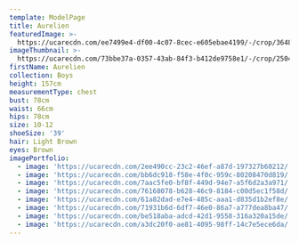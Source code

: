 ```yaml
---
template: ModelPage
title: Aurelien
featuredImage: >-
  https://ucarecdn.com/ee7499e4-df00-4c07-8cec-e605ebae4199/-/crop/3648x1795/0,622/-/preview/
imageThumbnail: >-
  https://ucarecdn.com/73bbe37a-0357-43ab-84f3-b412de9758e1/-/crop/2504x3327/858,515/-/preview/
firstName: Aurelien
collection: Boys
height: 157cm
measurementType: chest
bust: 78cm
waist: 66cm
hips: 78cm
size: 10-12
shoeSize: '39'
hair: Light Brown
eyes: Brown
imagePortfolio:
  - image: 'https://ucarecdn.com/2ee490cc-23c2-46ef-a87d-197327b60212/'
  - image: 'https://ucarecdn.com/bb6dc918-f58e-4f0c-959c-80208470d819/'
  - image: 'https://ucarecdn.com/7aac5fe0-bf8f-449d-94e7-a5f6d2a3a971/'
  - image: 'https://ucarecdn.com/76168078-b628-46c9-8184-c00d5ec1f58d/'
  - image: 'https://ucarecdn.com/61a82dad-e7e4-485c-aaa1-d835d1b2ef8e/'
  - image: 'https://ucarecdn.com/71931b6d-6df7-46e0-86a7-a777dea8ba47/'
  - image: 'https://ucarecdn.com/be518aba-adcd-42d1-9558-316a320a15de/'
  - image: 'https://ucarecdn.com/a3dc20f0-ae81-4095-98ff-14c7e5ece6da/'
---
```


